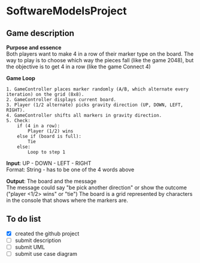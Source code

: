 # SoftwareModelsProject
## Game description
__Purpose and essence__<br>
Both players want to make 4 in a row of their marker type on the board. The way to play is to choose which way the pieces fall (like the game 2048), but the objective is to get 4 in a row (like the game Connect 4)

__Game Loop__<br>
```
1. GameController places marker randomly (A/B, which alternate every iteration) on the grid (8x8).
2. GameController displays current board.
3. Player (1/2 alternate) picks gravity direction (UP, DOWN, LEFT, RIGHT).
4. GameController shifts all markers in gravity direction.
5. Check:
    if (4 in a row):
        Player (1/2) wins
    else if (board is full):
        Tie
    else:
        Loop to step 1
```
__Input__: UP - DOWN - LEFT - RIGHT<br>
Format: String - has to be one of the 4 words above

__Output__: The board and the message<br>
The message could say "be pick another direction" or show the outcome ("player <1/2> wins" or "tie")
The board is a grid represented by characters in the console that shows where the markers are.

## To do list
- [x] created the github project 
- [ ] submit description
- [ ] submit UML
- [ ] submit use case diagram

